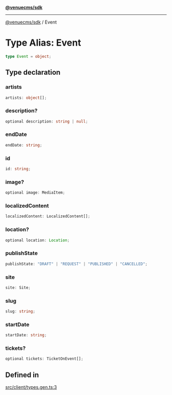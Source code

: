 [**@venuecms/sdk**](../Index.md)

***

[@venuecms/sdk](../Index.md) / Event

# Type Alias: Event

```ts
type Event = object;
```

## Type declaration

### artists

```ts
artists: object[];
```

### description?

```ts
optional description: string | null;
```

### endDate

```ts
endDate: string;
```

### id

```ts
id: string;
```

### image?

```ts
optional image: MediaItem;
```

### localizedContent

```ts
localizedContent: LocalizedContent[];
```

### location?

```ts
optional location: Location;
```

### publishState

```ts
publishState: "DRAFT" | "REQUEST" | "PUBLISHED" | "CANCELLED";
```

### site

```ts
site: Site;
```

### slug

```ts
slug: string;
```

### startDate

```ts
startDate: string;
```

### tickets?

```ts
optional tickets: TicketOnEvent[];
```

## Defined in

[src/client/types.gen.ts:3](https://github.com/venuecms/sdk/blob/7553f2f1dfb552861476dc6bc82e87fac13c2999/src/client/types.gen.ts#L3)
